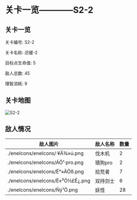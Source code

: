 # 关卡一览————S2-2


## 关卡一览

关卡编号: S2-2

关卡名称: 迟缓-2

目标点生命值: 5

敌人总数: 45

理智消耗: 9


## 关卡地图
![S2-2](./oprMap/S2-2.png)

## 敌人情况

| 敌人图片 | 敌人名称 | 数量  |
|---------|-----|-----|
| ./eneIcons/eneIcons/·¥Ä¾»ú.png| 伐木机  |   2  |
| ./eneIcons/eneIcons/ÁÔ¹·pro.png| 猎狗pro  |   2  |
| ./eneIcons/eneIcons/Ê°»ÄÕß.png| 拾荒者  |   7  |
| ./eneIcons/eneIcons/Ë«³Ö½£Ê¿.png| 双持剑士  |   6  |
| ./eneIcons/eneIcons/Ñý¹Ö.png| 妖怪  |   28  |
